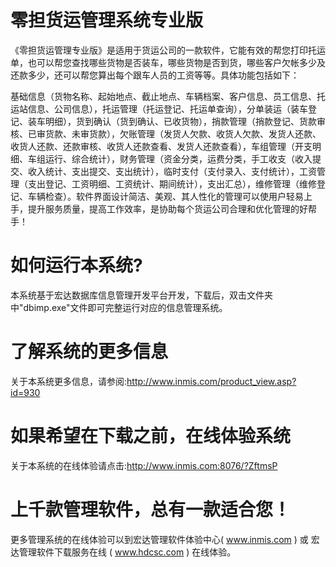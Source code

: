 # 零担货运管理系统专业版

《零担货运管理专业版》是适用于货运公司的一款软件，它能有效的帮您打印托运单，也可以帮您查找哪些货物是否装车，哪些货物是否到货，哪些客户欠帐多少及还款多少，还可以帮您算出每个跟车人员的工资等等。具体功能包括如下：

基础信息（货物名称、起始地点、截止地点、车辆档案、客户信息、员工信息、托运站信息、公司信息），托运管理（托运登记、托运单查询），分单装运（装车登记、装车明细），货到确认（货到确认、已收货物），捎款管理（捎款登记、货款审核、已审货款、未审货款），欠账管理（发货人欠款、收货人欠款、发货人还款、收货人还款、还款审核、收货人还款查看、发货人还款查看），车组管理（开支明细、车组运行、综合统计），财务管理（资金分类，运费分类，手工收支（收入提交、收入统计、支出提交、支出统计），临时支付（支付录入、支付统计），工资管理（支出登记、工资明细、工资统计、期间统计），支出汇总），维修管理（维修登记、车辆检查）。软件界面设计简洁、美观、其人性化的管理可以使用户轻易上手，提升服务质量，提高工作效率，是协助每个货运公司合理和优化管理的好帮手！






# 如何运行本系统?

本系统基于宏达数据库信息管理开发平台开发，下载后，双击文件夹中"dbimp.exe"文件即可完整运行对应的信息管理系统。

# 了解系统的更多信息

关于本系统更多信息，请参阅:http://www.inmis.com/product_view.asp?id=930

# 如果希望在下载之前，在线体验系统

关于本系统的在线体验请点击:http://www.inmis.com:8076/?ZftmsP

# 上千款管理软件，总有一款适合您！

更多管理系统的在线体验可以到宏达管理软件体验中心( www.inmis.com ) 或 宏达管理软件下载服务在线 ( www.hdcsc.com ) 在线体验。

